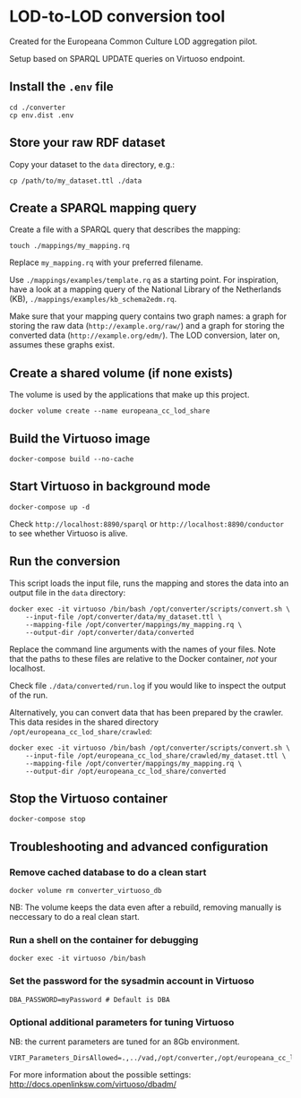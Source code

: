LOD-to-LOD conversion tool
==============================

Created for the Europeana Common Culture LOD aggregation pilot.

Setup based on SPARQL UPDATE queries on Virtuoso endpoint.

## Install the `.env` file

    cd ./converter
    cp env.dist .env

## Store your raw RDF dataset

Copy your dataset to the `data` directory, e.g.:

    cp /path/to/my_dataset.ttl ./data

## Create a SPARQL mapping query

Create a file with a SPARQL query that describes the mapping:

    touch ./mappings/my_mapping.rq

Replace `my_mapping.rq` with your preferred filename.

Use `./mappings/examples/template.rq` as a starting point. For inspiration, have a look at a mapping query of the National Library of the Netherlands (KB), `./mappings/examples/kb_schema2edm.rq`.

Make sure that your mapping query contains two graph names: a graph for storing the raw data (`http://example.org/raw/`)
and a graph for storing the converted data (`http://example.org/edm/`). The LOD conversion, later on, assumes these graphs exist.

## Create a shared volume (if none exists)

The volume is used by the applications that make up this project.

    docker volume create --name europeana_cc_lod_share

## Build the Virtuoso image

    docker-compose build --no-cache

## Start Virtuoso in background mode

    docker-compose up -d

Check `http://localhost:8890/sparql` or `http://localhost:8890/conductor` to see whether Virtuoso is alive.

## Run the conversion

This script loads the input file, runs the mapping and stores the data into an output file in the `data` directory:

    docker exec -it virtuoso /bin/bash /opt/converter/scripts/convert.sh \
        --input-file /opt/converter/data/my_dataset.ttl \
        --mapping-file /opt/converter/mappings/my_mapping.rq \
        --output-dir /opt/converter/data/converted

Replace the command line arguments with the names of your files. Note that the paths to these files are relative to the Docker container, *not* your localhost.

Check file `./data/converted/run.log` if you would like to inspect the output of the run.

Alternatively, you can convert data that has been prepared by the crawler. This data resides in the shared directory `/opt/europeana_cc_lod_share/crawled`:

    docker exec -it virtuoso /bin/bash /opt/converter/scripts/convert.sh \
        --input-file /opt/europeana_cc_lod_share/crawled/my_dataset.ttl \
        --mapping-file /opt/converter/mappings/my_mapping.rq \
        --output-dir /opt/europeana_cc_lod_share/converted

## Stop the Virtuoso container

    docker-compose stop

## Troubleshooting and advanced configuration

### Remove cached database to do a clean start

    docker volume rm converter_virtuoso_db

NB: The volume keeps the data even after a rebuild, removing manually is neccessary to do a real clean start.

### Run a shell on the container for debugging

    docker exec -it virtuoso /bin/bash

### Set the password for the sysadmin account in Virtuoso

    DBA_PASSWORD=myPassword # Default is DBA

### Optional additional parameters for tuning Virtuoso

NB: the current parameters are tuned for an 8Gb environment.

    VIRT_Parameters_DirsAllowed=.,../vad,/opt/converter,/opt/europeana_cc_lod_share

For more information about the possible settings: http://docs.openlinksw.com/virtuoso/dbadm/
